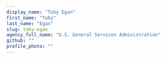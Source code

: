 ```yaml
---
display_name: "Toby Egan"
first_name: "Toby"
last_name: "Egan"
slug: toby-egan
agency_full_name: "U.S. General Services Administration"
github: ""
profile_photo: ""
---
```

